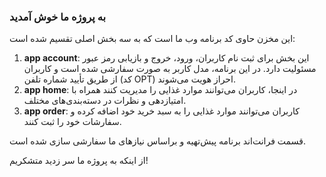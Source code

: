 ### به پروژه ما خوش آمدید

این مخزن حاوی کد برنامه وب ما است که به سه بخش اصلی تقسیم شده است:
1. **app account**: این بخش برای ثبت نام کاربران، ورود، خروج و بازیابی رمز عبور مسئولیت دارد. در این برنامه، مدل کاربر به صورت سفارشی شده است و کاربران از طریق تأیید شماره تلفن (کد OPT) احراز هویت می‌شوند.
2. **app home**: در اینجا، کاربران می‌توانند موارد غذایی را مدیریت کنند همراه با امتیازدهی و نظرات در دسته‌بندی‌های مختلف.
3. **app order**: کاربران می‌توانند موارد غذایی را به سبد خرید خود اضافه کرده و سفارشات خود را ثبت کنند.

قسمت فرانت‌اند برنامه پیش‌تهیه و براساس نیازهای ما سفارشی سازی شده است.



از اینکه به پروژه ما سر زدید متشکریم!
